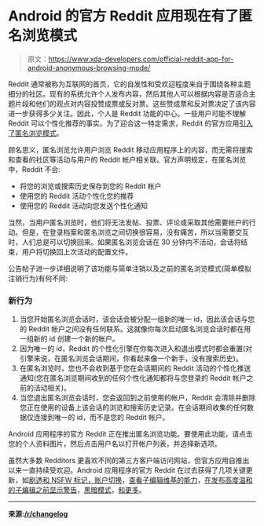 # Android 的官方 Reddit 应用现在有了匿名浏览模式

> 原文：<https://www.xda-developers.com/official-reddit-app-for-android-anonymous-browsing-mode/>

Reddit 通常被称为互联网的首页，它的自发性和受欢迎程度来自于围绕各种主题细分的社区。现有的系统允许个人发布内容，然后其他人可以根据内容是否适合主题片段和他们的观点对内容投赞成票或反对票。这些赞成票和反对票决定了该内容进一步获得多少关注。因此，个人是 Reddit 功能的中心。一些用户可能不理解 Reddit 可以个性化推荐的事实。为了迎合这一特定需求，Reddit 的官方应用[引入了匿名浏览模式](https://www.reddit.com/r/changelog/comments/hbm5eh/introducing_anonymous_browsing_on_android/)。

顾名思义，匿名浏览允许用户浏览 Reddit 移动应用程序上的内容，而无需将搜索和查看的社区等活动与用户的 Reddit 帐户相关联。官方声明规定，在匿名浏览中，Reddit 不会:

*   将您的浏览或搜索历史保存到您的 Reddit 帐户
*   使用您的 Reddit 活动个性化您的推荐
*   使用您的 Reddit 活动向您发送个性化通知

当然，当用户匿名浏览时，他们将无法发帖、投票、评论或采取其他需要帐户的行动。但是，在登录档案和匿名浏览之间切换很容易，没有痛苦，所以当需要交互时，人们总是可以切换回来。如果匿名浏览会话在 30 分钟内不活动，会话将结束，用户将切换回上次活动的配置文件。

公告帖子进一步详细说明了该功能与简单注销以及之前的匿名浏览模式(简单模拟注销行为)有何不同:

### 新行为

1.  当您开始匿名浏览会话时，该会话会被分配一组新的唯一 id，因此该会话与您的 Reddit 帐户之间没有任何联系。这就像你每次启动匿名浏览会话时都在用一组新的 id 创建一个新的帐户。
2.  因为唯一的 id，Reddit 的个性化引擎在你每次进入和退出模式时都会重置(对引擎来说，在匿名浏览会话期间，你看起来像一个新手，没有搜索历史)。
3.  在匿名浏览时，您也不会收到基于您在会话期间的 Reddit 活动的个性化推送通知(您在匿名浏览期间收到的任何个性化通知都将与您登录的 Reddit 帐户之前的活动相关)。
4.  当您退出匿名浏览会话时，您会返回到之前使用的帐户，Reddit 会清除并删除您正在使用的设备上该会话的浏览和搜索历史记录。在会话期间收集的任何数据仅连接到唯一的 id，而不是您的 Reddit 帐户。

Android 应用程序的官方 Reddit 正在推出匿名浏览功能。要使用此功能，请点击您的个人资料图片，然后点击用户名以打开帐户列表，并选择新选项。

虽然大多数 Redditors 更喜欢不同的第三方客户端访问网站，但官方应用自推出以来一直持续受欢迎。Android 应用程序的官方 Reddit 在过去获得了几项关键更新，如[剧透和 NSFW 标记，账户切换](https://www.xda-developers.com/reddit-for-android-3-41-spoiler-nsfw-tagging-account-settings-prepares-gif-animated-emote-comment/)，[查看子编辑维基的能力](https://www.xda-developers.com/reddits-official-android-app-view-subreddit-wikis-easier-format-links/)，[在发布高度温和的子编辑之前显示警告](https://www.xda-developers.com/reddit-tests-posting-warnings-moderated-subreddits/)，[黑暗模式](https://www.xda-developers.com/reddit-for-android-android-q-dark-mode/)，[和更多](https://www.xda-developers.com/tag/reddit/)。

* * *

**来源:[/r/changelog](https://www.reddit.com/r/changelog/comments/hbm5eh/introducing_anonymous_browsing_on_android/)**